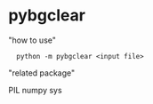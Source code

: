 # pybgclear

"how to use"
```
  python -m pybgclear <input file> 
```

"related package"

  PIL
  numpy
  sys

